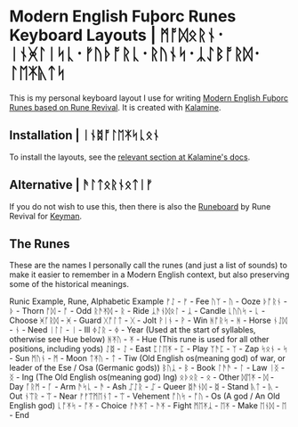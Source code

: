 # Modern English Fuþorc Runes Keyboard Layouts | ᛗᚩᛞᛟᚱᚾ᛫ᛁᚾᚸᛚᛁᛋᚳ᛫ᚠᚢᚦᚩᚱᚳ᛫ᚱᚢᚾᛋ᛫ᛣᛇᛒᚩᚱᛞ᛫ᛚᛖᛡᚣᛏᛋ

This is my personal keyboard layout I use for writing [Modern English Fuþorc Runes based on Rune Revival](<https://www.youtube.com/@LearnRunes>). It is created with [Kalamine](<https://github.com/OneDeadKey/kalamine>).

## Installation | ᛁᚾᛥᚩᛚᛖᛡᛋᚳᛟᚾ

To install the layouts, see the [relevant section at Kalamine's docs](<https://github.com/OneDeadKey/kalamine?tab=readme-ov-file#using-distributable-layouts>).


## Alternative | ᚫᛚᛏᛟᚱᚾᛟᛏᛁᚠ

If you do not wish to use this, then there is also the [Runeboard](<https://keyman.com/keyboards/runeboard>) by Rune Revival for [Keyman](<https://keyman.com/>).

## The Runes

These are the names I personally call the runes (and just a list of sounds) to make it easier to remember in a Modern English context, but also preserving some of the historical meanings.

Runic Example, Rune, Alphabetic Example
ᚠᛇ - ᚠ - Fee
ᚢᛉ - ᚢ - Ooze
ᚦᚩᚱᚾ - ᚦ - Thorn
ᚩᛞ - ᚩ - Odd
ᚱᚫᛡᛞ - ᚱ - Ride
ᛣᚫᚾᛞᛟᛚ - ᛣ - Candle
ᚳᚢᚢᛋ - ᚳ - Choose
ᚸᚪᚱᛞ - ᚸ - Guard
ᚷᚩᛚᛏ - ᚷ - Jolt
ᚹᛁᚾ - ᚹ - Win
ᚻᚩᚱᛋ - ᚻ - Horse
ᚾᛇᛞ - ᚾ - Need
ᛁᛚᛚ - ᛁ - Ill
ᛄᛇᚱ - ᛄ - Year (Used at the start of syllables, otherwise see Hue below)
ᚻᛡᚢ - ᛡ - Hue (This rune is used for all other positions, including yods)
ᛇᛥ - ᛇ - East
ᛈᛚᛖᛡ - ᛈ - Play
ᛉᚫᛈ - ᛉ - Zap
ᛋᛟᚾ - ᛋ - Sun
ᛗᚢᚾ - ᛗ - Moon
ᛏᛡᚢ - ᛏ - Tiw (Old English os(meaning god) of war, or leader of the Ese / Osa (Germanic gods))
ᛒᚢᛣ - ᛒ - Book
ᛚᚫᚫ - ᛚ - Law
ᛁᛝ - ᛝ - Ing (The Old English os(meaning god) Ing)
ᛟᚦᛟᚱ - ᛟ - Other
ᛞᛖᛡ - ᛞ -  Day
ᚪᚱᛗ - ᚪ - Arm
ᚫᛋᚳ - ᚫ - Ash
ᛢᛇᚱ - ᛢ - Queer 
ᛥᚫᚾᛞ - ᛥ  - Stand
ᚣᛏ - ᚣ - Out
ᚾᛠᚱ - ᛠ - Near
ᚠ‍ᚠᛠᛗᛖᚾᛏ - ᛠ - Vehement
ᚩᚢᛋ - ᚩᚢ - Os (A god / An Old English god)
ᚳᚩᛡᛋ - ᚩᛡ - Choice
ᚠᚫᛡᛏ - ᚫᛡ - Fight
ᛗᛖᛡᛣ - ᛖᛡ - Make
ᛖᚾᛞ - ᛖ - End
